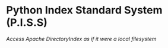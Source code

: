 # Python Index Standard System (P.I.S.S)
*Access Apache DirectoryIndex as if it were a local filesystem*